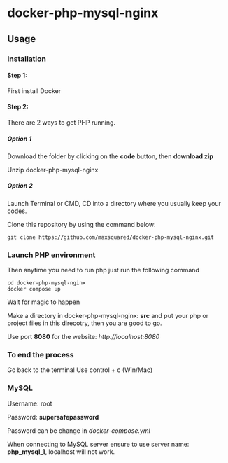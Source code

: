 # docker-php-mysql-nginx

## Usage

### Installation

#### Step 1:

First install Docker

#### Step 2:

There are 2 ways to get PHP running.

##### Option 1

Download the folder by clicking on the **code** button, then **download zip**

Unzip docker-php-mysql-nginx

##### Option 2

Launch Terminal or CMD, CD into a directory where you usually keep your codes.

Clone this repository by using the command below:

```
git clone https://github.com/maxsquared/docker-php-mysql-nginx.git
```

### Launch PHP environment

Then anytime you need to run php just run the following command

```
cd docker-php-mysql-nginx
docker compose up
```

Wait for magic to happen

Make a directory in docker-php-mysql-nginx: **src** and put your php or project files in this direcotry, then you are good to go.

Use port **8080** for the website: _http://localhost:8080_

### To end the process

Go back to the terminal
Use control + c (Win/Mac)

### MySQL

Username: root

Password: **supersafepassword**

Password can be change in _docker-compose.yml_

When connecting to MySQL server ensure to use server name: **php_mysql_1**, localhost will not work.
